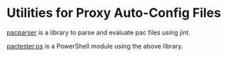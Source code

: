 # Utilities for Proxy Auto-Config Files

[pacparser](pacparser/) is a library to parse and evaluate pac files using jint.

[pactester.ps](pactester.ps/) is a PowerShell module using the above library.

